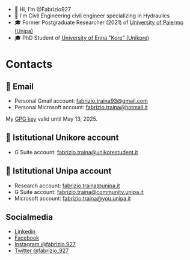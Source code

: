 - 👋 Hi, I’m @Fabrizio927
- 👷 I'm Civil Engineering civil engineer specializing in Hydraulics
- 🎓 Former Postgraduate Researcher (2021) of [University of Palermo (Unipa)](https://www.unipa.it/)
- 🎓 PhD Student of [University of Enna "Kore" (Unikore)](https://unikore.it/)
<!---- 👀 I’m interested in ...
- 🌱 I’m currently learning ...
- 💞️ I’m looking to collaborate on ...
- 📫 How to reach me ...--->

# Contacts

## 📧 Email 
- Personal Gmail account: [fabrizio.traina93@gmail.com](mailto:fabrizio.traina93@gmail.com)
- Personal Microsoft account: [fabrizio.traina@hotmail.it](mailto:fabrizio.traina@hotmail.it)

My [GPG key](GPG-KEYS.MD) valid until May 13, 2025.

## 📧 Istitutional Unikore account
- G Suite account: [fabrizio.traina@unikorestudent.it](mailto:fabrizio.traina@unikorestudent.it) 

## 📧 Istitutional Unipa account
- Research account: [fabrizio.traina@unipa.it](mailto:fabrizio.traina@unipa.it) 
- G Suite account: [fabrizio.traina@community.unipa.it](mailto:fabrizio.traina@community.unipa.it) 
- Microsoft account: [fabrizio.traina@you.unipa.it](mailto:fabrizio.traina@you.unipa.it)

## Socialmedia
- [Linkedin](https://www.linkedin.com/in/fabrizio-traina-994a22160)
- [Facebook](https://www.facebook.com/fabrizio.traina.5/)
- [Instagram @fabrizio.927](https://www.instagram.com/fabrizio.927/)
- [Twitter @fabrizio_927](https://twitter.com/fabrizio_927)

<!---
Fabrizio927/Fabrizio927 is a ✨ special ✨ repository because its `README.md` (this file) appears on your GitHub profile.
You can click the Preview link to take a look at your changes.
--->
